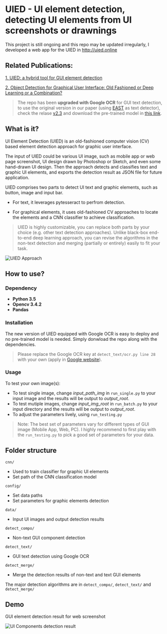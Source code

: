# UIED - UI element detection, detecting UI elements from UI screenshots or drawnings

This project is still ongoing and this repo may be updated irregularly, I developed a web app for the UIED in http://uied.online

## Related Publications: 
[1. UIED: a hybrid tool for GUI element detection](https://dl.acm.org/doi/10.1145/3368089.3417940)

[2. Object Detection for Graphical User Interface: Old Fashioned or Deep Learning or a Combination?](https://arxiv.org/abs/2008.05132)

>The repo has been **upgraded with Google OCR** for GUI text detection, to use the original version in our paper (using [EAST](https://github.com/argman/EAST) as text detector), check the relase [v2.3](https://github.com/MulongXie/UIED/releases/tag/v2.3) and download the pre-trained model in [this link](https://drive.google.com/drive/folders/1MK0Om7Lx0wRXGDfNcyj21B0FL1T461v5?usp=sharing).

## What is it?

UI Element Detection (UIED) is an old-fashioned computer vision (CV) based element detection approach for graphic user interface. 

The input of UIED could be various UI image, such as mobile app or web page screenshot, UI design drawn by Photoshop or Sketch, and even some hand-drawn UI design. Then the approach detects and classifies text and graphic UI elements, and exports the detection result as JSON file for future application. 

UIED comprises two parts to detect UI text and graphic elements, such as button, image and input bar. 
* For text, it leverages pytesseract to perfrom detection. 

* For graphical elements, it uses old-fashioned CV approaches to locate the elements and a CNN classifier to achieve classification. 

> UIED is highly customizable, you can replace both parts by your choice (e.g. other text detection approaches). Unlike black-box end-to-end deep learning approach, you can revise the algorithms in the non-text detection and merging (partially or entirely) easily to fit your task.

![UIED Approach](https://github.com/MulongXie/UIED/blob/master/data/demo/approach.png)

## How to use?

### Dependency
* **Python 3.5**
* **Opencv 3.4.2**
* **Pandas**
<!-- * **Tensorflow 1.10.0**
* **Keras 2.2.4**
* **Sklearn 0.22.2** -->

### Installation
<!-- Install the mentioned dependencies, and download two pre-trained models from [this link](https://drive.google.com/drive/folders/1MK0Om7Lx0wRXGDfNcyj21B0FL1T461v5?usp=sharing) for EAST text detection and GUI element classification. -->

<!-- Change ``CNN_PATH`` and ``EAST_PATH`` in *config/CONFIG.py* to your locations. -->

The new version of UIED equipped with Google OCR is easy to deploy and no pre-trained model is needed. Simply donwload the repo along with the dependencies.

> Please replace the Google OCR key at `detect_text/ocr.py line 28` with your own (apply in [Google website](https://cloud.google.com/vision)).

### Usage
To test your own image(s):
* To test single image, change *input_path_img* in ``run_single.py`` to your input image and the results will be output to *output_root*.
* To test mutiple images, change *input_img_root* in ``run_batch.py`` to your input directory and the results will be output to *output_root*.
* To adjust the parameters lively, using ``run_testing.py`` 

> Note: The best set of parameters vary for different types of GUI image (Mobile App, Web, PC). I highly recommend to first play with the ``run_testing.py`` to pick a good set of parameters for your data.
   
## Folder structure
``cnn/``
* Used to train classifier for graphic UI elements
* Set path of the CNN classification model

``config/``
* Set data paths 
* Set parameters for graphic elements detection

``data/``
* Input UI images and output detection results

``detect_compo/``
* Non-text GUI component detection

``detect_text/``
* GUI text detection using Google OCR

``detect_merge/``
* Merge the detection results of non-text and text GUI elements

The major detection algorithms are in ``detect_compo/``, ``detect_text/`` and ``detect_merge/``

## Demo
GUI element detection result for web screenshot
 
![UI Components detection result](https://github.com/MulongXie/UIED/blob/master/data/demo/demo.png)
